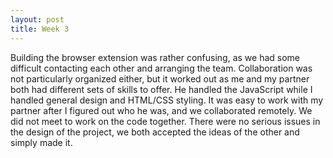 ```yaml
---
layout: post
title: Week 3
---
```


Building the browser extension was rather confusing, as we had some difficult contacting each other and arranging the team. Collaboration was not particularly organized either, but it worked out as me and my partner both had different sets of skills to offer. He handled the JavaScript while I handled general design and HTML/CSS styling. It was easy to work with my partner after I figured out who he was, and we collaborated remotely. We did not meet to work on the code together. There were no serious issues in the design of the project, we both accepted the ideas of the other and simply made it. 
